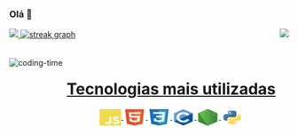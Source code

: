 ### Olá 👋

<div>
  <a href="https://github.com/Gryzs">
  <img height="160em" src="https://github-readme-stats.vercel.app/api?username=Gryzs&show_icons=true&theme=midnight-purple&include_all_commits=true&count_private=true"/>
  <img align="right" height="160em" src="https://github-readme-stats.vercel.app/api/top-langs/?username=Gryzs&layout=compact&langs_count=16&theme=midnight-purple"/>
   <img src="https://streak-stats.demolab.com?user=Gryzs&locale=en&mode=daily&theme=midnight-purple&hide_border=true&border_radius=5&order=3" height="150" alt="streak graph"  />
</div>
<br>

<div  align="center"> 
  <div style="display: inline_block"><br>
    <img align="left" height="250" alt="coding-time" src="code.gif">
    <h1 align="center">Tecnologias mais utilizadas</h1>
    <img align="center" height="30" width="40" alt="js-icon"  src="https://raw.githubusercontent.com/devicons/devicon/master/icons/javascript/javascript-plain.svg">
    <img align="center" height="30" width="40" alt="html-icon" src="https://raw.githubusercontent.com/devicons/devicon/master/icons/html5/html5-original.svg">
    <img align="center" height="30" width="40" alt="css-icon" src="https://raw.githubusercontent.com/devicons/devicon/master/icons/css3/css3-original.svg">
    <img align="center" height="30" width="40" alt="c-icon" src="https://raw.githubusercontent.com/devicons/devicon/master/icons/c/c-original.svg">
    <img align="center" height="30" width="40" alt="nodejs-icon" src="https://raw.githubusercontent.com/devicons/devicon/master/icons/nodejs/nodejs-original.svg">
    <img align="center" height="30" width="40" alt="python.icon" src="https://github.com/devicons/devicon/blob/master/icons/python/python-original.svg">
   </div>
</div>
